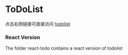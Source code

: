 ﻿ToDoList
==================
点击右侧链接可直接访问 [todolist](https://htmlpreview.github.io/?https://github.com/JHanLu/todolist/blob/master/index.html#)

### React Version
The folder react-todo contains a react version of todolist
